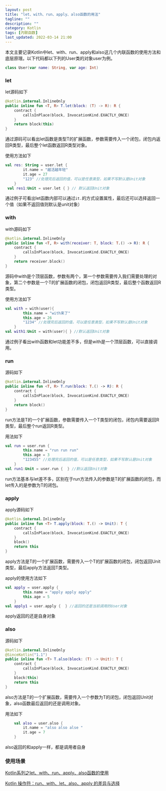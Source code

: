 ```yaml
---
layout: post
title: "let、with、run、apply、also函数的用法"
tagline: ""
description: ""
category: Kotlin
tags: [内联函数]
last_updated: 2022-03-14 21:00
---
```


本文主要记录Kotlin中let、with、run、apply和also这几个内联函数的使用方法和底层原理。以下代码都以下列的User类的对象user为例。

```kotlin
class User(var name: String, var age: Int)
```

### let

let源码如下

```Kotlin
@kotlin.internal.InlineOnly
public inline fun <T, R> T.let(block: (T) -> R): R {
    contract {
        callsInPlace(block, InvocationKind.EXACTLY_ONCE)
    }
    return block(this)
}
```

通过源码可以看出let函数是类型T的扩展函数，参数需要传入一个闭包，闭包内返回R类型，最后整个let函数返回R类型对象。

使用方法如下

```kotlin
val res: String = user.let {
        it.name = "越活越年轻"
        it.age = 27
        "123" //处理完后返回的值，可以是任意类型，如果不写默认是Unit对象
    }
 val res1:Unit = user.let { } // 默认返回Unit对象
```

通过例子可看出let函数内部可以通过``it.``的方式设置属性，最后还可以选择返回一个值（如果不返回值则默认是unit对象）

### with

with源码如下

```kotlin
@kotlin.internal.InlineOnly
public inline fun <T, R> with(receiver: T, block: T.() -> R): R {
    contract {
        callsInPlace(block, InvocationKind.EXACTLY_ONCE)
    }
    return receiver.block()
}
```

源码中with是个顶层函数，参数有两个，第一个参数需要传入我们需要处理的对象，第二个参数是一个T的扩展函数的闭包，闭包返回R类型，最后整个函数返回R类型。

使用方法如下

```kotlin
val with = with(user){
        this.name = "with来了"
        this.age = 26
        "1234" //处理完后返回的值，可以是任意类型，如果不写默认是Unit对象
    }
val with1:Unit = with(user){ } //默认返回Unit对象
```

通过例子看出with函数和let功能差不多，但是with是一个顶层函数，可以直接调用。

### run

源码如下

```kotlin
@kotlin.internal.InlineOnly
public inline fun <T, R> T.run(block: T.() -> R): R {
    contract {
        callsInPlace(block, InvocationKind.EXACTLY_ONCE)
    }
    return block()
}
```

run方法是T的一个扩展函数，参数需要传入一个T类型的闭包，闭包内需要返回R类型，最后整个run返回R类型。

用法如下

```Kotlin
val run = user.run {
        this.name = "run run run"
        this.age = 3
        "123455" //处理完后返回的值，可以是任意类型，如果不写默认是Unit对象
    }
val run1:Unit = user.run {  } //默认返回Unit对象
```

run方法基本与let差不多，区别在于run方法传入的参数是T的扩展函数的闭包，而let传入的是参数为T的闭包。

### apply

apply源码如下

```kotlin
@kotlin.internal.InlineOnly
public inline fun <T> T.apply(block: T.() -> Unit): T {
    contract {
        callsInPlace(block, InvocationKind.EXACTLY_ONCE)
    }
    block()
    return this
}
```

apply方法是T的一个扩展函数，需要传入一个T的扩展函数的闭包，闭包返回Unit类型，最后apply方法返回T类型。

apply的使用方法如下

```Kotlin
val apply = user.apply {
        this.name = "apply apply apply"
        this.age = 5
    }
val apply1 = user.apply {  } //返回的还是当前调用的User对象
```

apply返回的还是自身对象

### also

源码如下

```kotlin
@kotlin.internal.InlineOnly
@SinceKotlin("1.1")
public inline fun <T> T.also(block: (T) -> Unit): T {
    contract {
        callsInPlace(block, InvocationKind.EXACTLY_ONCE)
    }
    block(this)
    return this
}
```

also方法是T的一个扩展函数，需要传入一个参数为T的闭包，闭包返回Unit对象，also函数最后返回的还是调用对象。

用法如下

```Kotlin
    val also = user.also {
        it.name = "also also alse "
        it.age = 7
    }
```

also返回的和apply一样，都是调用者自身

### 使用场景

[Kotlin系列之let、with、run、apply、also函数的使用](https://blog.csdn.net/u013064109/article/details/78786646)

[Kotlin 操作符：run、with、let、also、apply 的差异与选择](https://juejin.cn/post/6844903517023387662)

